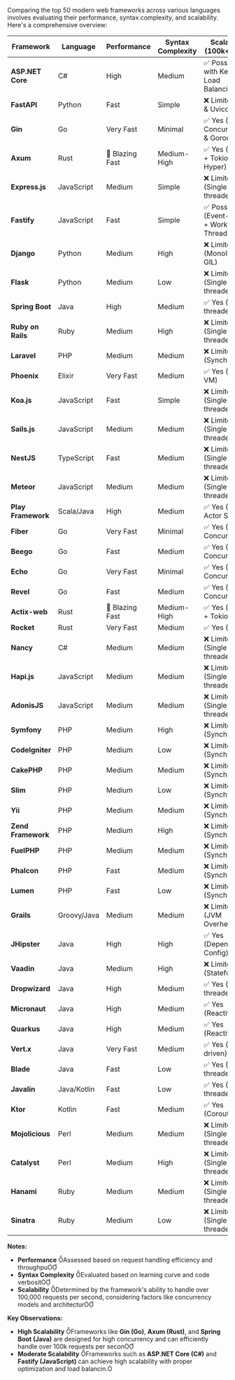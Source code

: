 Comparing the top 50 modern web frameworks across various languages involves evaluating their performance, syntax complexity, and scalability. Here's a comprehensive overview:

| Framework           | Language     | Performance       | Syntax Complexity | Scalability (100k+ req/s) |
|---------------------|--------------|-------------------|-------------------|--------------------------|
| **ASP.NET Core**    | C#           | High              | Medium            | ✅ Possible with Kestrel + Load Balancing |
| **FastAPI**         | Python       | Fast              | Simple            | ❌ Limited (GIL & Uvicorn) |
| **Gin**             | Go           | Very Fast         | Minimal           | ✅ Yes (High Concurrency & Goroutines) |
| **Axum**            | Rust         | 🚀 Blazing Fast    | Medium-High       | ✅ Yes (Async + Tokio + Hyper) |
| **Express.js**      | JavaScript   | Medium            | Simple            | ❌ Limited (Single-threaded) |
| **Fastify**         | JavaScript   | Fast              | Simple            | ✅ Possible (Event-driven + Worker Threads) |
| **Django**          | Python       | Medium            | High              | ❌ Limited (Monolithic, GIL) |
| **Flask**           | Python       | Medium            | Low               | ❌ Limited (Single-threaded, GIL) |
| **Spring Boot**     | Java         | High              | Medium            | ✅ Yes (Multi-threaded) |
| **Ruby on Rails**   | Ruby         | Medium            | High              | ❌ Limited (Single-threaded) |
| **Laravel**         | PHP          | Medium            | Medium            | ❌ Limited (Synchronous) |
| **Phoenix**         | Elixir       | Very Fast         | Medium            | ✅ Yes (Erlang VM) |
| **Koa.js**          | JavaScript   | Fast              | Simple            | ❌ Limited (Single-threaded) |
| **Sails.js**        | JavaScript   | Medium            | Medium            | ❌ Limited (Single-threaded) |
| **NestJS**          | TypeScript   | Fast              | Medium            | ❌ Limited (Single-threaded) |
| **Meteor**          | JavaScript   | Medium            | Medium            | ❌ Limited (Single-threaded) |
| **Play Framework**  | Scala/Java   | High              | Medium            | ✅ Yes (Akka Actor System) |
| **Fiber**           | Go           | Very Fast         | Minimal           | ✅ Yes (High Concurrency) |
| **Beego**           | Go           | Fast              | Medium            | ✅ Yes (High Concurrency) |
| **Echo**            | Go           | Very Fast         | Minimal           | ✅ Yes (High Concurrency) |
| **Revel**           | Go           | Fast              | Medium            | ✅ Yes (High Concurrency) |
| **Actix-web**       | Rust         | 🚀 Blazing Fast    | Medium-High       | ✅ Yes (Async + Tokio) |
| **Rocket**          | Rust         | Very Fast         | Medium            | ✅ Yes (Async) |
| **Nancy**           | C#           | Medium            | Medium            | ❌ Limited (Single-threaded) |
| **Hapi.js**         | JavaScript   | Medium            | Medium            | ❌ Limited (Single-threaded) |
| **AdonisJS**        | JavaScript   | Medium            | Medium            | ❌ Limited (Single-threaded) |
| **Symfony**         | PHP          | Medium            | High              | ❌ Limited (Synchronous) |
| **CodeIgniter**     | PHP          | Medium            | Low               | ❌ Limited (Synchronous) |
| **CakePHP**         | PHP          | Medium            | Medium            | ❌ Limited (Synchronous) |
| **Slim**            | PHP          | Medium            | Low               | ❌ Limited (Synchronous) |
| **Yii**             | PHP          | Medium            | Medium            | ❌ Limited (Synchronous) |
| **Zend Framework**  | PHP          | Medium            | High              | ❌ Limited (Synchronous) |
| **FuelPHP**         | PHP          | Medium            | Medium            | ❌ Limited (Synchronous) |
| **Phalcon**         | PHP          | Fast              | Medium            | ❌ Limited (Synchronous) |
| **Lumen**           | PHP          | Fast              | Low               | ❌ Limited (Synchronous) |
| **Grails**          | Groovy/Java  | Medium            | Medium            | ❌ Limited (JVM Overhead) |
| **JHipster**        | Java         | High              | High              | ✅ Yes (Depends on Config) |
| **Vaadin**          | Java         | Medium            | High              | ❌ Limited (Stateful) |
| **Dropwizard**      | Java         | High              | Medium            | ✅ Yes (Multi-threaded) |
| **Micronaut**       | Java         | High              | Medium            | ✅ Yes (Reactive) |
| **Quarkus**         | Java         | High              | Medium            | ✅ Yes (Reactive) |
| **Vert.x**          | Java         | Very Fast         | Medium            | ✅ Yes (Event-driven) |
| **Blade**           | Java         | Fast              | Low               | ✅ Yes (Multi-threaded) |
| **Javalin**         | Java/Kotlin  | Fast              | Low               | ✅ Yes (Multi-threaded) |
| **Ktor**            | Kotlin       | Fast              | Medium            | ✅ Yes (Coroutines) |
| **Mojolicious**     | Perl         | Medium            | Medium            | ❌ Limited (Single-threaded) |
| **Catalyst**        | Perl         | Medium            | High              | ❌ Limited (Single-threaded) |
| **Hanami**          | Ruby         | Medium            | Medium            | ❌ Limited (Single-threaded) |
| **Sinatra**         | Ruby         | Medium            | Low               | ❌ Limited (Single-threaded)

**Notes:**

- **Performance** Assessed based on request handling efficiency and throughpu
- **Syntax Complexity** Evaluated based on learning curve and code verbosit
- **Scalability** Determined by the framework's ability to handle over 100,000 requests per second, considering factors like concurrency models and architectur

**Key Observations:**

- **High Scalability** Frameworks like **Gin (Go)**, **Axum (Rust)**, and **Spring Boot (Java)** are designed for high concurrency and can efficiently handle over 100k requests per secon
- **Moderate Scalability** Frameworks such as **ASP.NET Core (C#)** and **Fastify (JavaScript)** can achieve high scalability with proper optimization and load balancin. 
